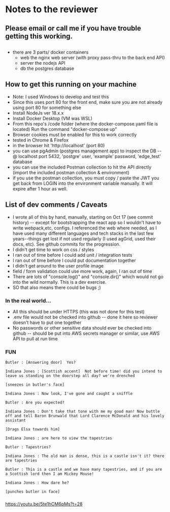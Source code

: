 # Notes to the reviewer

## Please email or call me if you have trouble getting this working.

##
- there are 3 parts/ docker containers
  - web the nginx web server (with proxy pass-thru to the back end API)
  - server the nodejs API
  - db the postgres database
## How to get this running on your machine
- Note: I used Windows to develop and test this
- Since this uses port 80 for the front end, make sure you are not already using port 80 for something else
- Install NodeJs ver 18.x.x
- Install Docker Desktop (VM was WSL)
- From this repo's /code folder (where the docker-compose.yaml file is located)
    Run the command "docker-compose up"
- Browser cookies must be enabled for this to work correctly
- tested in Chrome & Firefox
- in the browser hit 'http://localhost' (port 80)
- you can use pgAdmin (postgres management app) to inspect the DB -- @ localhost port 5432, 'postgre' user, 'example' password,  'edge_test' database
- you can use the included Postman collection to hit the API directly (import the included postman collection & environment)
- if you use the postman collection, you must copy / paste the JWT you get back from LOGIN into the environment variable manually. It will expire after 1 hour as well.

## List of dev comments / Caveats
- I wrote all of this by hand, manually, starting on Oct 17 (see commit history) -- except for bootstrapping the react app so I wouldn't have to write webpack,etc, configs. I referenced the web where needed, as I have used many different languages and tech stacks in the last few years--things get lost if not used regularly (I used agGrid, used their docs, etc). See github commits for the progression.
- I didn't get time to work on css / styles
- I ran out of time before I could add unit / integration tests
- I ran out of time before I could put documentation together
- I didn't get around to the user profile image
- field / form validation could use more work, again, I ran out of time
- There are lots of "console.log()" and "console.dir()" which would not go into the wild normally. This is a dev exercise.
- SO that also means there could be bugs ;)  

### In the real world...
- All this should be under HTTPS (this was not done for this test)
- .env file would not be checked into github -- done it here so reviewer doesn't have to put one together
- No passwords or other sensitive data should ever be checked into github -- should be put into AWS secrets manager or similar, use AWS API to pull at run time



### FUN
    Butler : [Answering door]  Yes?

    Indiana Jones : [Scottish accent]  Not before time! did you intend to leave us standing on the doorstep all day? we're drenched

    [sneezes in butler's face] 

    Indiana Jones : Now look, I've gone and caught a sniffle

    Butler : Are you expected?

    Indiana Jones : Don't take that tone with me my good man! Now buttle off and tell Baron Brunwald that Lord Clarence McDonald and his lovely assistant

    [Drags Elsa towards him] 

    Indiana Jones : are here to view the tapestries

    Butler : Tapestries?

    Indiana Jones : The old man is dense, this is a castle isn't it? there are tapestries

    Butler : This is a castle and we have many tapestries, and if you are a Scottish lord then I am Mickey Mouse!

    Indiana Jones : How dare he?

    [punches butler in face] 

    
###

https://youtu.be/5te1hCM6pMs?t=28
